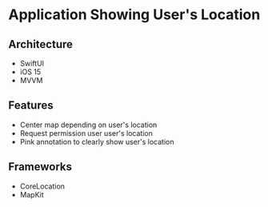 # Application Showing User's Location

## Architecture
- SwiftUI
- iOS 15
- MVVM

## Features
- Center map depending on user's location
- Request permission user user's location
- Pink annotation to clearly show user's location

## Frameworks
- CoreLocation
- MapKit
